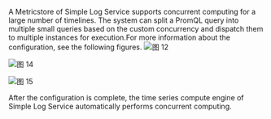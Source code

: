 A Metricstore of Simple Log Service supports concurrent computing for a large number of timelines. The system can split a PromQL query into multiple small queries based on the custom concurrency and dispatch them to multiple instances for execution.For more information about the configuration, see the following figures.
![图 12](/img/src/metrics/29.%E9%85%8D%E7%BD%AE%E6%95%B0%E6%8D%AE%E8%BF%87%E6%BB%A4%E6%9D%A1%E4%BB%B6/bfeab272eaa2a441da45c635c0d25486b23405ab32a72097d5f5ac3887febd04.png)

![图 14](/img/src/metrics/29.%E9%85%8D%E7%BD%AE%E6%95%B0%E6%8D%AE%E8%BF%87%E6%BB%A4%E6%9D%A1%E4%BB%B6/fd218bd6e30d14b29af6b740f0105cf4b808a4350b97d0c3732cb16125cf8eba.png)

![图 15](/img/src/metrics/29.%E9%85%8D%E7%BD%AE%E6%95%B0%E6%8D%AE%E8%BF%87%E6%BB%A4%E6%9D%A1%E4%BB%B6/66021c695532a8dbbe3d581cf4dfb1c27b17cb22da2783ffbf9a3ae170b89b8d.png)

After the configuration is complete, the time series compute engine of Simple Log Service automatically performs concurrent computing.
